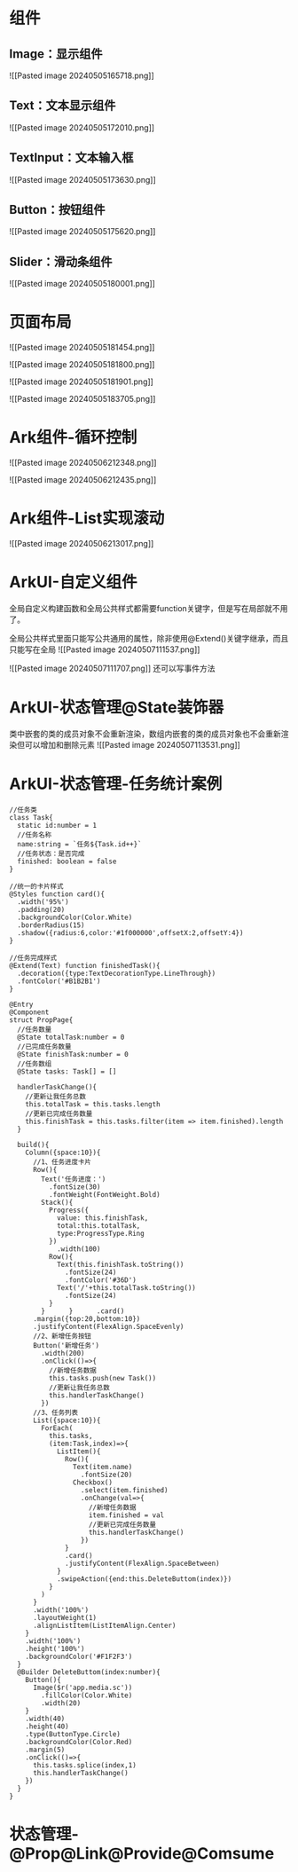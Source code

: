 # 组件

## Image：显示组件
![[Pasted image 20240505165718.png]]

## Text：文本显示组件
![[Pasted image 20240505172010.png]]

## TextInput：文本输入框
![[Pasted image 20240505173630.png]]

## Button：按钮组件
![[Pasted image 20240505175620.png]]

## Slider：滑动条组件

![[Pasted image 20240505180001.png]]

# 页面布局
![[Pasted image 20240505181454.png]]

![[Pasted image 20240505181800.png]]

![[Pasted image 20240505181901.png]]

![[Pasted image 20240505183705.png]]

# Ark组件-循环控制
![[Pasted image 20240506212348.png]]

![[Pasted image 20240506212435.png]]

# Ark组件-List实现滚动

![[Pasted image 20240506213017.png]]

# ArkUI-自定义组件

全局自定义构建函数和全局公共样式都需要function关键字，但是写在局部就不用了。

全局公共样式里面只能写公共通用的属性，除非使用@Extend()关键字继承，而且只能写在全局
![[Pasted image 20240507111537.png]]

![[Pasted image 20240507111707.png]]
还可以写事件方法

# ArkUI-状态管理@State装饰器
类中嵌套的类的成员对象不会重新渲染，数组内嵌套的类的成员对象也不会重新渲染但可以增加和删除元素
![[Pasted image 20240507113531.png]]

# ArkUI-状态管理-任务统计案例
```TS
//任务类  
class Task{  
  static id:number = 1  
  //任务名称  
  name:string = `任务${Task.id++}`  
  //任务状态：是否完成  
  finished: boolean = false  
}  
  
//统一的卡片样式  
@Styles function card(){  
  .width('95%')  
  .padding(20)  
  .backgroundColor(Color.White)  
  .borderRadius(15)  
  .shadow({radius:6,color:'#1f000000',offsetX:2,offsetY:4})  
}  
  
//任务完成样式  
@Extend(Text) function finishedTask(){  
  .decoration({type:TextDecorationType.LineThrough})  
  .fontColor('#B1B2B1')  
}  
  
@Entry  
@Component  
struct PropPage{  
  //任务数量  
  @State totalTask:number = 0  
  //已完成任务数量  
  @State finishTask:number = 0  
  //任务数组  
  @State tasks: Task[] = []  
  
  handlerTaskChange(){  
    //更新让我任务总数  
    this.totalTask = this.tasks.length  
    //更新已完成任务数量  
    this.finishTask = this.tasks.filter(item => item.finished).length  
  }  
  
  build(){  
    Column({space:10}){  
      //1、任务进度卡片  
      Row(){  
        Text('任务进度：')  
          .fontSize(30)  
          .fontWeight(FontWeight.Bold)  
        Stack(){  
          Progress({  
            value: this.finishTask,  
            total:this.totalTask,  
            type:ProgressType.Ring  
          })  
            .width(100)  
          Row(){  
            Text(this.finishTask.toString())  
              .fontSize(24)  
              .fontColor('#36D')  
            Text('/'+this.totalTask.toString())  
              .fontSize(24)  
          }  
        }      }      .card()  
      .margin({top:20,bottom:10})  
      .justifyContent(FlexAlign.SpaceEvenly)  
      //2、新增任务按钮  
      Button('新增任务')  
        .width(200)  
        .onClick(()=>{  
          //新增任务数据  
          this.tasks.push(new Task())  
          //更新让我任务总数  
          this.handlerTaskChange()  
        })  
      //3、任务列表  
      List({space:10}){  
        ForEach(  
          this.tasks,  
          (item:Task,index)=>{  
            ListItem(){  
              Row(){  
                Text(item.name)  
                  .fontSize(20)  
                Checkbox()  
                  .select(item.finished)  
                  .onChange(val=>{  
                    //新增任务数据  
                    item.finished = val  
                    //更新已完成任务数量  
                    this.handlerTaskChange()  
                  })  
              }  
              .card()  
              .justifyContent(FlexAlign.SpaceBetween)  
            }  
            .swipeAction({end:this.DeleteButtom(index)})  
          }  
        )  
      }  
      .width('100%')  
      .layoutWeight(1)  
      .alignListItem(ListItemAlign.Center)  
    }  
    .width('100%')  
    .height('100%')  
    .backgroundColor('#F1F2F3')  
  }  
  @Builder DeleteButtom(index:number){  
    Button(){  
      Image($r('app.media.sc'))  
        .fillColor(Color.White)  
        .width(20)  
    }  
    .width(40)  
    .height(40)  
    .type(ButtonType.Circle)  
    .backgroundColor(Color.Red)  
    .margin(5)  
    .onClick(()=>{  
      this.tasks.splice(index,1)  
      this.handlerTaskChange()  
    })  
  }  
}
```

# 状态管理-@Prop@Link@Provide@Comsume

